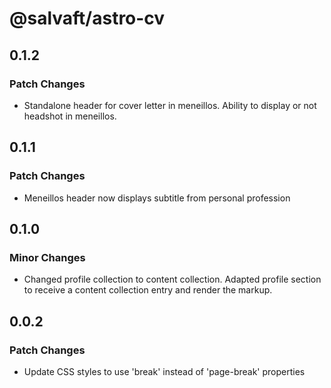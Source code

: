 # @salvaft/astro-cv

## 0.1.2

### Patch Changes

- Standalone header for cover letter in meneillos.
  Ability to display or not headshot in meneillos.

## 0.1.1

### Patch Changes

- Meneillos header now displays subtitle from personal profession

## 0.1.0

### Minor Changes

- Changed profile collection to content collection.
  Adapted profile section to receive a content collection entry and render the markup.

## 0.0.2

### Patch Changes

- Update CSS styles to use 'break' instead of 'page-break' properties
